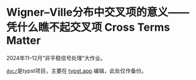 # Wigner–Ville分布中交叉项的意义——凭什么瞧不起交叉项 Cross Terms Matter

2024年11–12月“非平稳信号处理”大作业。

[`doc/`](./doc/)是typst项目，主要在 [typst.app](https://typst.app/project/ryphBqBZzGVrPAG73GgFBE) 编辑，此处仅作备份。
